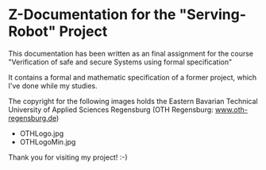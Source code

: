 # Z-Documentation for the "Serving-Robot" Project

This documentation has been written as an final assignment for the course "Verification of safe and secure Systems using formal specification"

It contains a formal and mathematic specification of a former project, which I've done while my studies.

The copyright for the following images holds the Eastern Bavarian Technical University of Applied Sciences Regensburg (OTH Regensburg: www.oth-regensburg.de)  
- OTHLogo.jpg
- OTHLogoMin.jpg

Thank you for visiting my project! :-)


